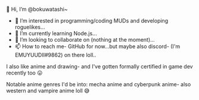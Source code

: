 👋 Hi, I’m @bokuwatashi~

- 👀  I’m interested in programming/coding MUDs and developing roguelikes...
- 🌱  I’m currently learning Node.js...
- 💞️  I’m looking to collaborate on (nothing at the moment)...
- 📫  How to reach me- GitHub for now...but maybe also discord- (I'm EMUYUUDII#9862) on there loll..

<!---
bokuwatashi/bokuwatashi is a ✨ special ✨ repository because its `README.md` (this file) appears on your GitHub profile.
You can click the Preview link to take a look at your changes.
--->

I also like anime and drawing- and I've gotten formally certified in game dev recently too :stuck_out_tongue:

Notable anime genres I'd be into: mecha anime and cyberpunk anime- also western and vampire anime loll 😅
